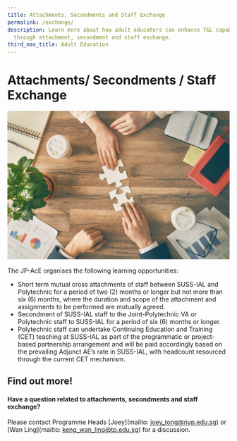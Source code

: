 ```yaml
---
title: Attachments, Secondments and Staff Exchange
permalink: /exchange/
description: Learn more about how adult educators can enhance T&L capabilities
  through attachment, secondment and staff exchange.
third_nav_title: Adult Education
---
```

# Attachments/ Secondments / Staff Exchange

![](/images/94213049_ML.jpg)

The JP-AcE organises the following learning opportunities:

* Short term mutual cross attachments of staff between SUSS-IAL and Polytechnic for a period of two (2) months or longer but not more than six (6) months, where the duration and scope of the attachment and assignments to be performed are mutually agreed.
* Secondment of SUSS-IAL staff to the Joint-Polytechnic VA or Polytechnic staff to SUSS-IAL for a period of six (6) months or longer.
* Polytechnic staff can undertake Continuing Education and Training (CET) teaching at SUSS-IAL as part of the programmatic or project-based partnership arrangement and will be paid accordingly based on the prevailing Adjunct AE’s rate in SUSS-IAL, with headcount resourced through the current CET mechanism.

## Find out more!

#### Have a question related to attachments, secondments and staff exchange?

Please contact Programme Heads [Joey](mailto: joey_tong@nyp.edu.sg) or [Wan Ling](mailto: keng_wan_ling@tp.edu.sg) for a discussion.